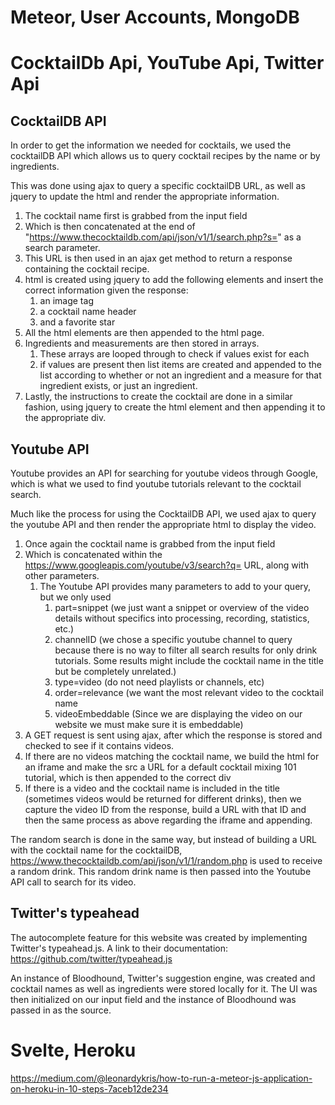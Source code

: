 # Meteor, User Accounts, MongoDB

# CocktailDb Api, YouTube Api, Twitter Api
## CocktailDB API ##

In order to get the information we needed for cocktails, we used the cocktailDB API which allows us to query cocktail recipes by the name or by ingredients.

This was done using ajax to query a specific cocktailDB URL, as well as jquery to update the html and render the appropriate information.

1. The cocktail name first is grabbed from the input field
2. Which is then concatenated at the end of "https://www.thecocktaildb.com/api/json/v1/1/search.php?s=" as a search parameter.
3. This URL is then used in an ajax get method to return a response containing the cocktail recipe.
4. html is created using jquery to add the following elements and insert the correct information given the response:
    1. an image tag
    2. a cocktail name header
    3. and a favorite star
5. All the html elements are then appended to the html page.
6. Ingredients and measurements are then stored in arrays.
    1. These arrays are looped through to check if values exist for each
    2. if values are present then list items are created and appended to the list according to whether or not an ingredient and a measure for that ingredient exists, or just an ingredient.
7. Lastly, the instructions to create the cocktail are done in a similar fashion, using jquery to create the html element and then appending it to the appropriate div.

## Youtube API ##

Youtube provides an API for searching for youtube videos through Google, which is what we used to find youtube tutorials relevant to the cocktail search.

Much like the process for using the CocktailDB API, we used ajax to query the youtube API and then render the appropriate html to display the video.

1. Once again the cocktail name is grabbed from the input field
2. Which is concatenated within the https://www.googleapis.com/youtube/v3/search?q= URL, along with other parameters.
    1. The Youtube API provides many parameters to add to your query, but we only used
        1. part=snippet (we just want a snippet or overview of the video details without specifics into processing, recording, statistics, etc.)
        2. channelID (we chose a specific youtube channel to query because there is no way to filter all search results for only drink tutorials. Some results might include the cocktail name in the title but be completely unrelated.)
        3. type=video (do not need playlists or channels, etc)
        4. order=relevance (we want the most relevant video to the cocktail name
        5. videoEmbeddable (Since we are displaying the video on our website we must make sure it is embeddable)
3. A GET request is sent using ajax, after which the response is stored and checked to see if it contains videos.
4. If there are no videos matching the cocktail name, we build the html for an iframe and make the src a URL for a default cocktail mixing 101 tutorial, which is then appended to the correct div
5. If there is a video and the cocktail name is included in the title (sometimes videos would be returned for different drinks), then we capture the video ID from the response, build a URL with that ID and then the same process as above regarding the iframe and appending.

The random search is done in the same way, but instead of building a URL with the cocktail name for the cocktailDB, https://www.thecocktaildb.com/api/json/v1/1/random.php is used to receive a random drink. This random drink name is then passed into the Youtube API call to search for its video.

## Twitter's typeahead ##

The autocomplete feature for this website was created by implementing Twitter's typeahead.js. A link to their documentation: https://github.com/twitter/typeahead.js

An instance of Bloodhound, Twitter's suggestion engine, was created and cocktail names as well as ingredients were stored locally for it. The UI was then initialized on our input field and the instance of Bloodhound was passed in as the source.
# Svelte, Heroku

https://medium.com/@leonardykris/how-to-run-a-meteor-js-application-on-heroku-in-10-steps-7aceb12de234
